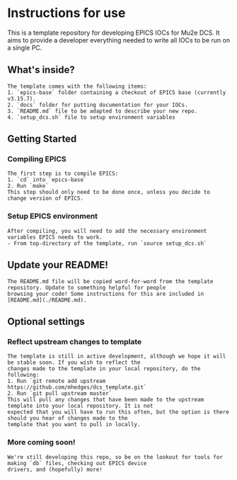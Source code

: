 # Instructions for use

This is a template repository for developing EPICS IOCs for Mu2e DCS. It aims to provide a developer everything needed
to write all IOCs to be run on a single PC.

## What's inside?
    The template comes with the following items:
    1. `epics-base` folder containing a checkout of EPICS base (currently v3.15.7).
    2. `docs` folder for putting documentation for your IOCs.
    3. `README.md` file to be adapted to describe your new repo.
    4. `setup_dcs.sh` file to setup environment variables

## Getting Started
### Compiling EPICS
    The first step is to compile EPICS:
    1. `cd` into `epics-base`
    2. Run `make`
    This step should only need to be done once, unless you decide to change version of EPICS.

### Setup EPICS environment
    After compiling, you will need to add the necessary environment variables EPICS needs to work.
    - From top-directory of the template, run `source setup_dcs.sh`

## Update your README!
    The README.md file will be copied word-for-word from the template repository. Update to something helpful for people
    browsing your code! Some instructions for this are included in [README.md](./README.md).

## Optional settings
### Reflect upstream changes to template
    The template is still in active development, although we hope it will be stable soon. If you wish to reflect the
    changes made to the template in your local repository, do the following:
    1. Run `git remote add upstream https://github.com/mhedges/dcs_template.git`
    2. Run `git pull upstream master`
    This will pull any changes that have been made to the upstream template into your local repository. It is not
    expected that you will have to run this often, but the option is there should you hear of changes made to the
    template that you want to pull in locally.

### More coming soon!
    We're still developing this repo, so be on the lookout for tools for making `db` files, checking out EPICS device
    drivers, and (hopefully) more!
